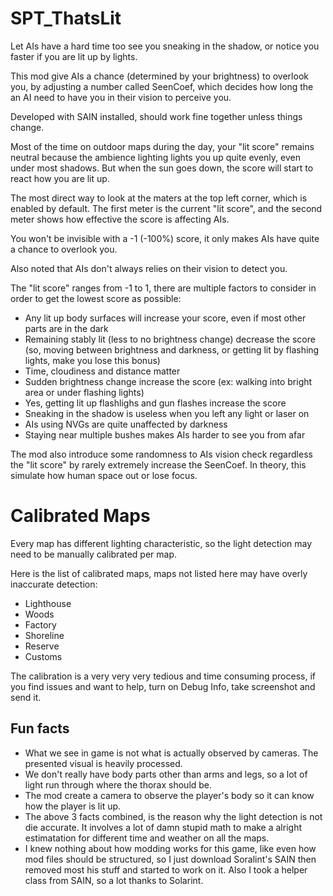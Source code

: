 # SPT_ThatsLit

Let AIs have a hard time too see you sneaking in the shadow, or notice you faster if you are lit up by lights.

This mod give AIs a chance (determined by your brightness) to overlook you, by adjusting a number called SeenCoef, which decides how long the an AI need to have you in their vision to perceive you.

Developed with SAIN installed, should work fine together unless things change.

Most of the time on outdoor maps during the day, your "lit score" remains neutral because the ambience lighting lights you up quite evenly, even under most shadows. But when the sun goes down, the score will start to react how you are lit up.

The most direct way to look at the maters at the top left corner, which is enabled by default. The first meter is the current "lit score", and the second meter shows how effective the score is affecting AIs.

You won't be invisible with a -1 (-100%) score, it only makes AIs have quite a chance to overlook you.

Also noted that AIs don't always relies on their vision to detect you.

The "lit score" ranges from -1 to 1, there are multiple factors to consider in order to get the lowest score as possible:

- Any lit up body surfaces will increase your score, even if most other parts are in the dark
- Remaining stably lit (less to no brightness change) decrease the score (so, moving between brightness and darkness, or getting lit by flashing lights, make you lose this bonus)
- Time, cloudiness and distance matter
- Sudden brightness change increase the score (ex: walking into bright area or under flashing lights)
- Yes, getting lit up flashlighs and gun flashes increase the score
- Sneaking in the shadow is useless when you left any light or laser on
- AIs using NVGs are quite unaffected by darkness
- Staying near multiple bushes makes AIs harder to see you from afar

The mod also introduce some randomness to AIs vision check regardless the "lit score" by rarely extremely increase the SeenCoef. In theory, this simulate how human space out or lose focus.
# ​Calibrated Maps

Every map has different ​lighting characteristic, so the light detection may need to be manually calibrated per map.

​Here is the list of calibrated maps, maps not listed here may have overly inaccurate detection:​

- ​Lighthouse
- Woods
- Factory
- Shoreline
- Reserve
- Customs

The calibration is a very very very tedious and time consuming process, if you find issues and want to help, turn on Debug Info, take screenshot and send it.

## Fun facts

- What we see in game is not what is actually observed by cameras. The presented visual is heavily processed.
- We don't really have body parts other than arms and legs, so a lot of light run through where the thorax should be.
- The mod create a camera to observe the player's body so it can know how the player is lit up.
- The above 3 facts combined, is the reason why the light detection is not die accurate. It involves a lot of damn stupid math to make a alright estimatation for different time and weather on all the maps.
- I knew nothing about how modding works for this game, like even how mod files should be structured, so I just download Soralint's SAIN then removed most his stuff and started to work on it. Also I took a helper class from SAIN, so a lot thanks to Solarint.